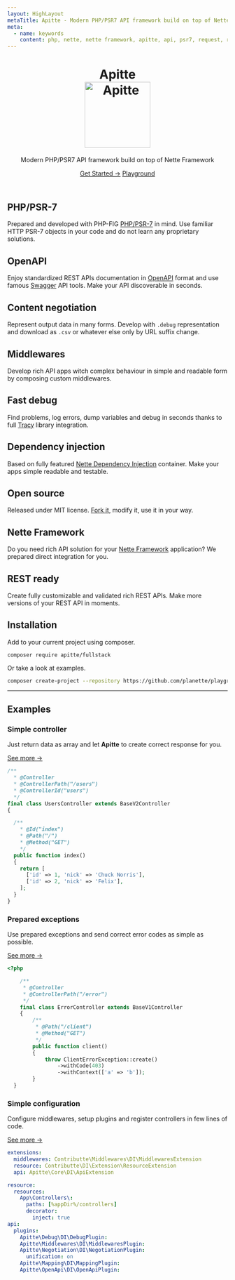 ```yaml
---
layout: HighLayout
metaTitle: Apitte - Modern PHP/PSR7 API framework build on top of Nette Framework
meta:
  - name: keywords
    content: php, nette, nette framework, apitte, api, psr7, request, response, content negotiation
---
```


<div class="homepage">
  <header class="hero">
    <h1>
      Apitte<br>
      <img src="/apitte.png" alt="Apitte" title="Apitte logo" width="150">
    </h1>
    <p class="description">
      Modern PHP/PSR7 API framework build on top of Nette Framework
    </p>
    <p class="action">
      <a href="/packages/apitte/core/" class="nav-link action-button">Get Started →</a>
      <a href="/examples/#apitte" class="nav-link action-button">Playground</a>
    </p>
  </header>

  <div class="features">
    <div class="feature">
      <h2>PHP/PSR-7</h2>
      <p>Prepared and developed with PHP-FIG <a href="https://www.php-fig.org/psr/psr-7/" target="blank">PHP/PSR-7</a> in mind. Use familiar HTTP PSR-7 objects in your code and do not learn any proprietary solutions.</p>
    </div>
    <div class="feature">
      <h2>OpenAPI</h2>
      <p>Enjoy standardized REST APIs documentation in <a href="https://www.openapis.org/" target="blank">OpenAPI</a> format and use famous <a href="https://swagger.io/" target="blank">Swagger</a> API tools. Make your API discoverable in seconds.</p>
    </div>
    <div class="feature">
      <h2>Content negotiation</h2>
      <p>Represent output data in many forms. Develop with <code>.debug</code> representation and download as <code>.csv</code> or whatever else only by URL suffix change.</p>
    </div>
    <div class="feature">
      <h2>Middlewares</h2>
      <p>Develop rich API apps witch complex behaviour in simple and readable form by composing custom middlewares.</p>
    </div>
    <div class="feature">
      <h2>Fast debug</h2>
      <p>Find problems, log errors, dump variables and debug in seconds thanks to full <a href="https://tracy.nette.org/en/" target="blank">Tracy</a> library integration.</p>
    </div>
    <div class="feature">
      <h2>Dependency injection</h2>
      <p>Based on fully featured <a href="https://doc.nette.org/en/3.0/dependency-injection" target="blank">Nette Dependency Injection</a> container. Make your apps simple readable and testable.</p>
    </div>
    <div class="feature">
      <h2>Open source</h2>
      <p>Released under MIT license. <a href="https://github.com/apitte" target="blank">Fork it</a>, modify it, use it in your way.</p>
    </div>
    <div class="feature">
      <h2>Nette Framework</h2>
      <p>Do you need rich API solution for your <a href="https://nette.org/en/" target="blank">Nette Framework</a> application? We prepared direct integration for you.</p>
    </div>
    <div class="feature">
      <h2>REST ready</h2>
      <p>Create fully customizable and validated rich REST APIs. Make more versions of your REST API in moments.</p>
    </div>
  </div>
</div>

## Installation

Add to your current project using composer.

```
composer require apitte/fullstack
```

Or take a look at examples.

```sh
composer create-project --repository https://github.com/planette/playground
```

----

## Examples

### Simple controller

Just return data as array and let **Apitte** to create correct response for you.

[See more →](https://github.com/planette/playground/blob/master/apitte-fullstack/app/controllers/HomeController.php)

```php
/**
  * @Controller
  * @ControllerPath("/users")
  * @ControllerId("users")
  */
final class UsersController extends BaseV2Controller
{

  /**
    * @Id("index")
    * @Path("/")
    * @Method("GET")
    */
  public function index()
  {
    return [
      ['id' => 1, 'nick' => 'Chuck Norris'],
      ['id' => 2, 'nick' => 'Felix'],
    ];
  }
}
```

### Prepared exceptions

Use prepared exceptions and send correct error codes as simple as possible.

[See more →](https://github.com/planette/playground/blob/master/apitte-fullstack/app/controllers/ErrorController.php)

```php
<?php

	/**
	 * @Controller
	 * @ControllerPath("/error")
	 */
	final class ErrorController extends BaseV1Controller
	{
		/**
		 * @Path("/client")
		 * @Method("GET")
		 */
		public function client()
		{
			throw ClientErrorException::create()
				->withCode(403)
				->withContext(['a' => 'b']);
		}
  }
```

### Simple configuration

Configure middlewares, setup plugins and register controllers in few lines of code.

[See more →](https://github.com/planette/playground/blob/master/apitte-fullstack/app/config/config.neon)

```yaml
extensions:
  middlewares: Contributte\Middlewares\DI\MiddlewaresExtension
  resource: Contributte\DI\Extension\ResourceExtension
  api: Apitte\Core\DI\ApiExtension

resource:
  resources:
    App\Controllers\:
      paths: [%appDir%/controllers]
      decorator:
        inject: true
api:
  plugins:
    Apitte\Debug\DI\DebugPlugin:
    Apitte\Middlewares\DI\MiddlewaresPlugin:
    Apitte\Negotiation\DI\NegotiationPlugin:
      unification: on
    Apitte\Mapping\DI\MappingPlugin:
    Apitte\OpenApi\DI\OpenApiPlugin:
```
